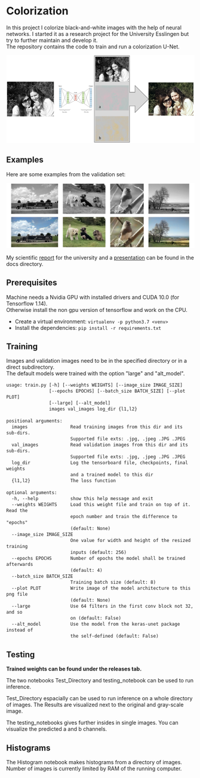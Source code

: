 # Colorization

In this project I colorize black-and-white images with the help of neural networks.
I started it as a research project for the University Esslingen but try to further maintain and develop it.  
The repository contains the code to train and run a colorization U-Net.


![Overview](docs/colorization.png)

## Examples

Here are some examples from the validation set:

![Example Results](docs/example_results.png)

My scientific [report](docs/Scientific%20Report%20of%20the%20Colorization%20Project.pdf) for the university and a 
[presentation](docs/Presentation:%20Colorization%20of%20black-and-white%20images%20with%20Deep%20Learning.pdf) can be 
found in the docs directory.



## Prerequisites

Machine needs a Nvidia GPU with installed drivers and CUDA 10.0 (for Tensorflow 1.14).  
Otherwise install the non gpu version of tensorflow and work on the CPU.

- Create a virtual environment: `virtualenv -p python3.7 <venv>` 
- Install the dependencies: `pip install -r requirements.txt`

## Training

Images and validation images need to be in the specified directory or in a direct subdirectory.  
The default models were trained with the option "large" and "alt_model".

```
usage: train.py [-h] [--weights WEIGHTS] [--image_size IMAGE_SIZE]
                [--epochs EPOCHS] [--batch_size BATCH_SIZE] [--plot PLOT]
                [--large] [--alt_model]
                images val_images log_dir {l1,l2}

positional arguments:
  images                Read training images from this dir and its sub-dirs.
                        Supported file exts: .jpg, .jpeg .JPG .JPEG
  val_images            Read validation images from this dir and its sub-dirs.
                        Supported file exts: .jpg, .jpeg .JPG .JPEG
  log_dir               Log the tensorboard file, checkpoints, final weights
                        and a trained model to this dir
  {l1,l2}               The loss function

optional arguments:
  -h, --help            show this help message and exit
  --weights WEIGHTS     Load this weight file and train on top of it. Read the
                        epoch number and train the difference to "epochs"
                        (default: None)
  --image_size IMAGE_SIZE
                        One value for width and height of the resized training
                        inputs (default: 256)
  --epochs EPOCHS       Number of epochs the model shall be trained afterwards
                        (default: 4)
  --batch_size BATCH_SIZE
                        Training batch size (default: 8)
  --plot PLOT           Write image of the model architecture to this png file
                        (default: None)
  --large               Use 64 filters in the first conv block not 32, and so
                        on (default: False)
  --alt_model           Use the model from the keras-unet package instead of
                        the self-defined (default: False)
```

## Testing

**Trained weights can be found under the releases tab.**

The two notebooks Test_Directory and testing_notebook can be used to run inference.

Test_Directory espacially can be used to run inference on a whole directory of images. 
The Results are visualized next to the original and gray-scale image.

The testing_notebooks gives further insides in single images. You can visualize the predicted
a and b channels.

## Histograms

The Histogram notebook makes histograms from a directory of images. Number of images is currently 
limited by RAM of the running computer.